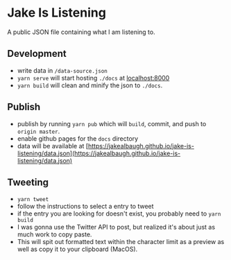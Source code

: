 # Jake Is Listening

A public JSON file containing what I am listening to.

## Development

- write data in `/data-source.json`
- `yarn serve` will start hosting `./docs` at [localhost:8000](http://localhost:8000)
- `yarn build` will clean and minify the json to `./docs`.

## Publish

- publish by running `yarn pub` which will `build`, commit, and push to `origin master`.
- enable github pages for the `docs` directory
- data will be available at [https://jakealbaugh.github.io/jake-is-listening/data.json](https://jakealbaugh.github.io/jake-is-listening/data.json)

## Tweeting

- `yarn tweet`
- follow the instructions to select a entry to tweet
- if the entry you are looking for doesn't exist, you probably need to `yarn build`
- I was gonna use the Twitter API to post, but realized it's about just as much work to copy paste.
- This will spit out formatted text within the character limit as a preview as well as copy it to your clipboard (MacOS).
